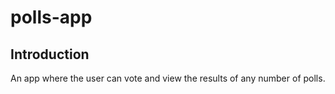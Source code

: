 # polls-app


## Introduction

An app where the user can vote and view the results of any number of polls.
